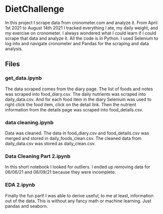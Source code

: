 # DietChallenge
In this project I scrape data from cronometer.com and analyze it. From April 1st 2021 to August 14th 2021 I tracked everything I ate, my daily weight, and my exercise on cronometer. I always wondered what I could learn if I could scrape that data and analyze it. All the code is in Python. I used Selenium to log into and navigate cronometer and Pandas for the scraping and data analysis.

## Files

### get_data.ipynb
The data scraped comes from the diary page. The list of foods and notes was scraped into food_diary.csv. The daily nutrients was scraped into daily_data.csv. And for each food item in the diary Selenium was used to right click the food item, click on the detail link. Then the nutrient information from the details page was scraped into food_details.csv.

### data cleaning.ipynb
Data was cleaned. The data in food_diary.csv and food_details.csv was merged and stored in daily_foods_clean.csv. The cleaned data from daily_data.csv was stored as daily_clean.csv.

### Data Cleaning Part 2.ipynb
In this short notebook I looked for outliers. I ended up removing data for 06/06/21 and 06/09/21 because they were incomplete.

### EDA 2.ipynb
Finally the fun part! I was able to derive useful, to me at least, information out of the data. This is without any fancy math or machine learning. Just pandas and seaborn.
